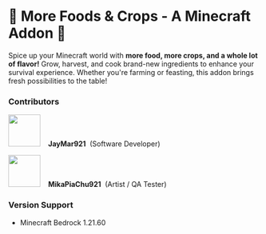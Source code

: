 # 🍃 More Foods & Crops - A Minecraft Addon 🌾

Spice up your Minecraft world with **more food, more crops, and a whole lot of flavor!** Grow, harvest, and cook brand-new ingredients to enhance your survival experience. Whether you're farming or feasting, this addon brings fresh possibilities to the table!

### Contributors

<p align="left">
    <kbd><img width="64" height="64"  src="https://avatars.githubusercontent.com/u/72720429?v=4"></kbd>&nbsp;&nbsp;&nbsp;&nbsp;<b>JayMar921</b>&nbsp;&nbsp;(Software Developer)
</p>

<p align="left">
    <kbd><img width="64" height="64"  src="https://avatars.githubusercontent.com/u/91781090?s=100&v=4"></kbd>&nbsp;&nbsp;&nbsp;&nbsp;<b>MikaPiaChu921</b>&nbsp;&nbsp;(Artist / QA Tester)
</p>

### Version Support

- Minecraft Bedrock 1.21.60
